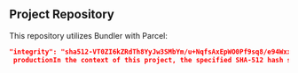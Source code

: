 ## Project Repository

This repository utilizes Bundler with Parcel:

```json
"integrity": "sha512-VT0ZI6kZRdTh8YyJw3SMbYm/u+NqfsAxEpWO0Pf9sq8/e94WxxOpPKx9FR1FlyCtOVDNOQ+8ntlqFxiRc+r5qA==",
 productionIn the context of this project, the specified SHA-512 hash serves as a means to ensure that our development code version remains consistent. It is crucial for the integrity of the project that the provided hash matches the development code version.
